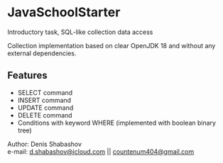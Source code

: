 # JavaSchoolStarter
Introductory task, SQL-like collection data access

Collection implementation based on clear OpenJDK 18 and without any external dependencies.

## Features

- SELECT command
- INSERT command
- UPDATE command
- DELETE command
- Conditions with keyword WHERE (implemented with boolean binary tree)

Author: Denis Shabashov\
e-mail: d.shabashov@icloud.com || countenum404@gmail.com

